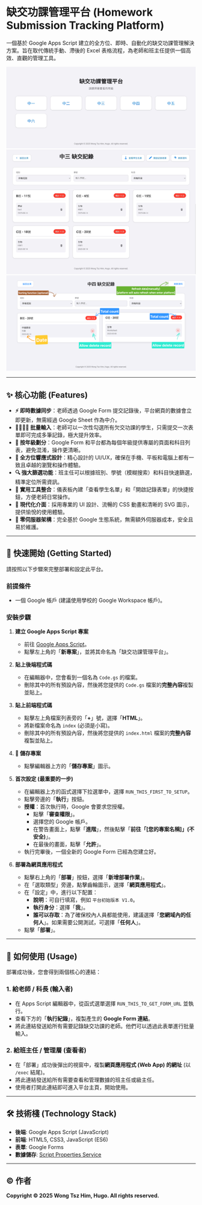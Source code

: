 # 缺交功課管理平台 (Homework Submission Tracking Platform)

一個基於 Google Apps Script 建立的全方位、即時、自動化的缺交功課管理解決方案。旨在取代傳統手動、滯後的 Excel 表格流程，為老師和班主任提供一個高效、直觀的管理工具。

![Preview of demo1](demo1.jpg)
![Preview of demo1](demo2.jpg)
![Preview of demo1](demo3.png)

---

## ✨ 核心功能 (Features)

*   **⚡ 即時數據同步**：老師透過 Google Form 提交記錄後，平台網頁的數據會立即更新，無需經過 Google Sheet 作為中介。
*   **👨‍👩‍👧‍👦 批量輸入**：老師可以一次性勾選所有欠交功課的學生，只需提交一次表單即可完成多筆記錄，極大提升效率。
*   **🏫 按年級劃分**：Google Form 和平台都為每個年級提供專屬的頁面和科目列表，避免混淆，操作更清晰。
*   **📱 全方位響應式設計**：精心設計的 UI/UX，確保在手機、平板和電腦上都有一致且卓越的瀏覽和操作體驗。
*   **🔍 強大篩選功能**：班主任可以根據班別、學號（模糊搜索）和科目快速篩選，精準定位所需資訊。
*   **🔗 實用工具整合**：儀表板內建「查看學生名單」和「開啟記錄表單」的快捷按鈕，方便老師日常操作。
*   **🎨 現代化介面**：採用專業的 UI 設計、流暢的 CSS 動畫和清晰的 SVG 圖示，提供愉悅的使用體驗。
*   **🔐 零伺服器架構**：完全基於 Google 生態系統，無需額外伺服器成本，安全且易於維護。

---

## 🚀 快速開始 (Getting Started)

請按照以下步驟來完整部署和設定此平台。

### 前提條件

*   一個 Google 帳戶 (建議使用學校的 Google Workspace 帳戶)。

### 安裝步驟

1.  **建立 Google Apps Script 專案**
    *   前往 [Google Apps Script](https://script.google.com/home/start)。
    *   點擊左上角的「**新專案**」，並將其命名為「缺交功課管理平台」。

2.  **貼上後端程式碼**
    *   在編輯器中，您會看到一個名為 `Code.gs` 的檔案。
    *   刪除其中的所有預設內容，然後將您提供的 `Code.gs` 檔案的**完整內容**複製並貼上。

3.  **貼上前端程式碼**
    *   點擊左上角檔案列表旁的「**+**」號，選擇「**HTML**」。
    *   將新檔案命名為 `index` (必須是小寫)。
    *   刪除其中的所有預設內容，然後將您提供的 `index.html` 檔案的**完整內容**複製並貼上。

4.  **💾 儲存專案**
    *   點擊編輯器上方的「**儲存專案**」圖示。

5.  **首次設定 (最重要的一步)**
    *   在編輯器上方的函式選擇下拉選單中，選擇 `RUN_THIS_FIRST_TO_SETUP`。
    *   點擊旁邊的「**執行**」按鈕。
    *   **授權**：首次執行時，Google 會要求您授權。
        *   點擊「**審查權限**」。
        *   選擇您的 Google 帳戶。
        *   在警告畫面上，點擊「**進階**」，然後點擊「**前往「[您的專案名稱]」(不安全)**」。
        *   在最後的畫面，點擊「**允許**」。
    *   執行完畢後，一個全新的 Google Form 已經為您建立好。

6.  **部署為網頁應用程式**
    *   點擊右上角的「**部署**」按鈕，選擇「**新增部署作業**」。
    *   在「選取類型」旁邊，點擊齒輪圖示，選擇「**網頁應用程式**」。
    *   在「設定」中，進行以下配置：
        *   **說明**：可自行填寫，例如 `平台初始版本 V1.0`。
        *   **執行身分**：選擇「**我**」。
        *   **誰可以存取**：為了確保校內人員都能使用，建議選擇「**您網域內的任何人**」。如果需要公開測試，可選擇「**任何人**」。
    *   點擊「**部署**」。

---

## 🔧 如何使用 (Usage)

部署成功後，您會得到兩個核心的連結：

### 1. **給老師 / 科長 (輸入者)**

*   在 Apps Script 編輯器中，從函式選單選擇 `RUN_THIS_TO_GET_FORM_URL` 並執行。
*   查看下方的「**執行紀錄**」，複製產生的 **Google Form 連結**。
*   將此連結發送給所有需要記錄缺交功課的老師。他們可以透過此表單進行批量輸入。

### 2. **給班主任 / 管理層 (查看者)**

*   在「部署」成功後彈出的視窗中，複製**網頁應用程式 (Web App) 的網址** (以 `/exec` 結尾)。
*   將此連結發送給所有需要查看和管理數據的班主任或級主任。
*   使用者打開此連結即可進入平台主頁，開始使用。

---

## 🛠️ 技術棧 (Technology Stack)

*   **後端**: Google Apps Script (JavaScript)
*   **前端**: HTML5, CSS3, JavaScript (ES6)
*   **表單**: Google Forms
*   **數據儲存**: [Script Properties Service](https://developers.google.com/apps-script/guides/properties)
---

## ©️ 作者

**Copyright © 2025 Wong Tsz Him, Hugo. All rights reserved.**
